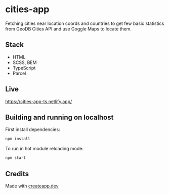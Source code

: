 # cities-app
 Fetching cities near location coords and countries to get few basic statistics from GeoDB Cities API and use Goggle Maps to locate them.

## Stack
- HTML
- SCSS, BEM
- TypeScript
- Parcel

## Live
https://cities-app-ts.netlify.app/

## Building and running on localhost

First install dependencies:

```sh
npm install
```

To run in hot module reloading mode:

```sh
npm start
```

## Credits

Made with [createapp.dev](https://createapp.dev/)

